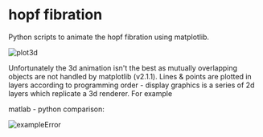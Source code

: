 # hopf fibration

Python scripts to animate the hopf fibration using matplotlib.

![plot3d](https://user-images.githubusercontent.com/62537514/79318089-7b152e00-7efe-11ea-83f9-4e4e50f67e39.png)

Unfortunately the 3d animation isn't the best as mutually overlapping objects are not handled by matplotlib (v2.1.1).
Lines & points are plotted in layers according to programming order - display graphics is a series of 2d layers which replicate a 3d renderer. For example

matlab - python comparison:

![exampleError](https://user-images.githubusercontent.com/62537514/79315662-2b813300-7efb-11ea-829e-c57a19ef4efe.png)

